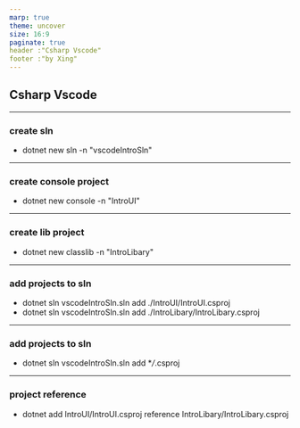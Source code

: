 ```yaml
---
marp: true
theme: uncover
size: 16:9
paginate: true
header :"Csharp Vscode"
footer :"by Xing"
---
```


## Csharp Vscode

---

### create sln

- dotnet new sln -n "vscodeIntroSln"

---

### create console project

- dotnet new console -n "IntroUI"

---

### create lib project

- dotnet new classlib -n "IntroLibary"

---

### add projects to sln

- dotnet sln vscodeIntroSln.sln add ./IntroUI/IntroUI.csproj
- dotnet sln vscodeIntroSln.sln add ./IntroLibary/IntroLibary.csproj

---
### add projects to sln

- dotnet sln vscodeIntroSln.sln add \*_/_.csproj

---
### project reference

- dotnet add IntroUI/IntroUI.csproj reference IntroLibary/IntroLibary.csproj

